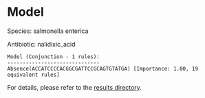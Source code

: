 
# Model

Species: salmonella enterica

Antibiotic: nalidixic_acid

```
Model (Conjunction - 1 rules):
------------------------------
Absence(ACCATCCCCACGGCGATTCCGCAGTGTATGA) [Importance: 1.00, 19 equivalent rules]

```

For details, please refer to the [results directory](../../../../../results/scm_b/salmonella%20enterica/nalidixic_acid/repeat_0/).

